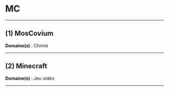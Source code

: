 # MC

--------------------

## (1) MosCovium

**Domaine(s)** : Chimie

--------------------

## (2) Minecraft

**Domaine(s)** : Jeu vidéo

--------------------